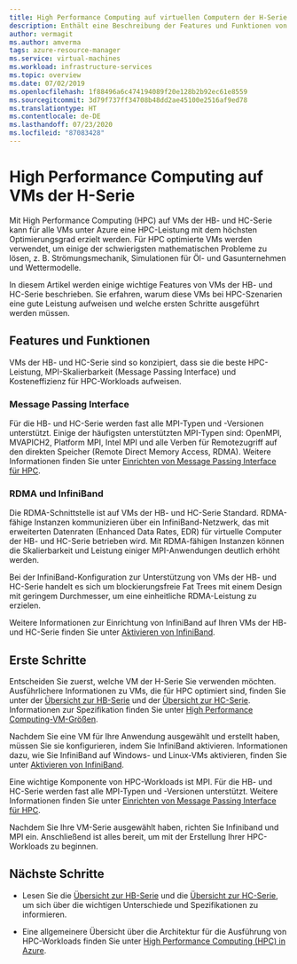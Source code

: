 ```yaml
---
title: High Performance Computing auf virtuellen Computern der H-Serie – Azure Virtual Machines
description: Enthält eine Beschreibung der Features und Funktionen von VMs der H-Serie, die für HPC optimiert sind.
author: vermagit
ms.author: amverma
tags: azure-resource-manager
ms.service: virtual-machines
ms.workload: infrastructure-services
ms.topic: overview
ms.date: 07/02/2019
ms.openlocfilehash: 1f88496a6c474194089f20e128b2b92ec61e8559
ms.sourcegitcommit: 3d79f737ff34708b48dd2ae45100e2516af9ed78
ms.translationtype: HT
ms.contentlocale: de-DE
ms.lasthandoff: 07/23/2020
ms.locfileid: "87083428"
---
```

# <a name="high-performance-computing-on-h-series-vms"></a>High Performance Computing auf VMs der H-Serie

Mit High Performance Computing (HPC) auf VMs der HB- und HC-Serie kann für alle VMs unter Azure eine HPC-Leistung mit dem höchsten Optimierungsgrad erzielt werden. Für HPC optimierte VMs werden verwendet, um einige der schwierigsten mathematischen Probleme zu lösen, z. B. Strömungsmechanik, Simulationen für Öl- und Gasunternehmen und Wettermodelle.

In diesem Artikel werden einige wichtige Features von VMs der HB- und HC-Serie beschrieben. Sie erfahren, warum diese VMs bei HPC-Szenarien eine gute Leistung aufweisen und welche ersten Schritte ausgeführt werden müssen.

## <a name="features-and-capabilities"></a>Features und Funktionen

VMs der HB- und HC-Serie sind so konzipiert, dass sie die beste HPC-Leistung, MPI-Skalierbarkeit (Message Passing Interface) und Kosteneffizienz für HPC-Workloads aufweisen.

### <a name="message-passing-interface"></a>Message Passing Interface

Für die HB- und HC-Serie werden fast alle MPI-Typen und -Versionen unterstützt. Einige der häufigsten unterstützten MPI-Typen sind: OpenMPI, MVAPICH2, Platform MPI, Intel MPI und alle Verben für Remotezugriff auf den direkten Speicher (Remote Direct Memory Access, RDMA). Weitere Informationen finden Sie unter [Einrichten von Message Passing Interface für HPC](setup-mpi.md).

### <a name="rdma-and-infiniband"></a>RDMA und InfiniBand

Die RDMA-Schnittstelle ist auf VMs der HB- und HC-Serie Standard. RDMA-fähige Instanzen kommunizieren über ein InfiniBand-Netzwerk, das mit erweiterten Datenraten (Enhanced Data Rates, EDR) für virtuelle Computer der HB- und HC-Serie betrieben wird. Mit RDMA-fähigen Instanzen können die Skalierbarkeit und Leistung einiger MPI-Anwendungen deutlich erhöht werden.

Bei der InfiniBand-Konfiguration zur Unterstützung von VMs der HB- und HC-Serie handelt es sich um blockierungsfreie Fat Trees mit einem Design mit geringem Durchmesser, um eine einheitliche RDMA-Leistung zu erzielen.

Weitere Informationen zur Einrichtung von InfiniBand auf Ihren VMs der HB- und HC-Serie finden Sie unter [Aktivieren von InfiniBand](enable-infiniband.md).

## <a name="get-started"></a>Erste Schritte

Entscheiden Sie zuerst, welche VM der H-Serie Sie verwenden möchten. Ausführlichere Informationen zu VMs, die für HPC optimiert sind, finden Sie unter der [Übersicht zur HB-Serie](hb-series-overview.md) und der [Übersicht zur HC-Serie](hc-series-overview.md). Informationen zur Spezifikation finden Sie unter [High Performance Computing-VM-Größen](../../sizes-hpc.md).

Nachdem Sie eine VM für Ihre Anwendung ausgewählt und erstellt haben, müssen Sie sie konfigurieren, indem Sie InfiniBand aktivieren. Informationen dazu, wie Sie InfiniBand auf Windows- und Linux-VMs aktivieren, finden Sie unter [Aktivieren von InfiniBand](enable-infiniband.md).

Eine wichtige Komponente von HPC-Workloads ist MPI. Für die HB- und HC-Serie werden fast alle MPI-Typen und -Versionen unterstützt. Weitere Informationen finden Sie unter [Einrichten von Message Passing Interface für HPC](setup-mpi.md).

Nachdem Sie Ihre VM-Serie ausgewählt haben, richten Sie Infiniband und MPI ein. Anschließend ist alles bereit, um mit der Erstellung Ihrer HPC-Workloads zu beginnen.

## <a name="next-steps"></a>Nächste Schritte

- Lesen Sie die [Übersicht zur HB-Serie](hb-series-overview.md) und die [Übersicht zur HC-Serie](hc-series-overview.md), um sich über die wichtigen Unterschiede und Spezifikationen zu informieren.

- Eine allgemeinere Übersicht über die Architektur für die Ausführung von HPC-Workloads finden Sie unter [High Performance Computing (HPC) in Azure](/azure/architecture/topics/high-performance-computing/).
